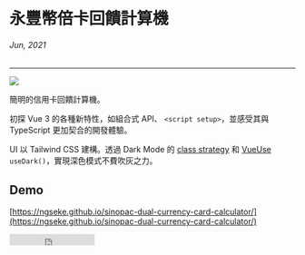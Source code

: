 # 永豐幣倍卡回饋計算機
###### Jun, 2021
---

![](~@/assets/img/article/credit-card-calc/cover.png)

簡明的信用卡回饋計算機。

初探 Vue 3 的各種新特性，如組合式 API、 `<script setup>`，並感受其與 TypeScript 更加契合的開發體驗。

UI 以 Tailwind CSS 建構。透過 Dark Mode 的 [class strategy](https://tailwindcss.com/docs/dark-mode#toggling-dark-mode-manually) 和 [VueUse](https://vueuse.org/core/useDark/) `useDark()`，實現深色模式不費吹灰之力。


## Demo

[https://ngseke.github.io/sinopac-dual-currency-card-calculator/](https://ngseke.github.io/sinopac-dual-currency-card-calculator/)

<iframe src="https://ghbtns.com/github-btn.html?user=ngseke&repo=/sinopac-dual-currency-card-calculator&type=star&count=false" frameborder="0" scrolling="0" width="150" height="20" title="Star twbs/bootstrap on GitHub"></iframe>
